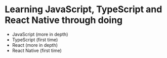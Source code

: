 # Learning JavaScript, TypeScript and React Native through doing

- JavaScript (more in depth)
- TypeScript (first time)
- React (more in depth)
- React Native (first time)
